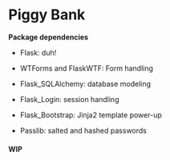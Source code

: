 
# Piggy Bank


**Package dependencies**

- Flask: duh!

- WTForms and FlaskWTF: Form handling

- Flask_SQLAlchemy: database modeling 

- Flask_Login: session handling

- Flask_Bootstrap: Jinja2 template power-up
- Passlib: salted and hashed passwords

#### WIP
